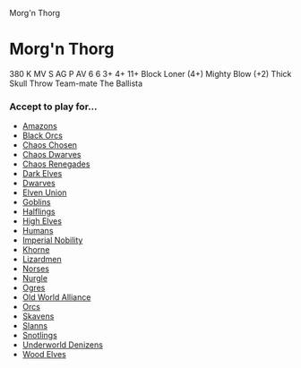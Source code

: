﻿
Morg'n Thorg

# Morg'n Thorg

380 K
MV
S
AG
P
AV
6
6
3+
4+
11+
Block
Loner (4+)
Mighty Blow (+2)
Thick Skull
Throw Team-mate
The Ballista

### Accept to play for...
* [Amazons](../teams/Amazons.md)
* [Black Orcs](../teams/Black_Orcs.md)
* [Chaos Chosen](../teams/Chaos_Chosen.md)
* [Chaos Dwarves](../teams/Chaos_Dwarves.md)
* [Chaos Renegades](../teams/Chaos_Renegades.md)
* [Dark Elves](../teams/Dark_Elves.md)
* [Dwarves](../teams/Dwarves.md)
* [Elven Union](../teams/Elven_Union.md)
* [Goblins](../teams/Goblins.md)
* [Halflings](../teams/Halflings.md)
* [High Elves](../teams/High_Elves.md)
* [Humans](../teams/Humans.md)
* [Imperial Nobility](../teams/Imperial_Nobility.md)
* [Khorne](../teams/Khorne.md)
* [Lizardmen](../teams/Lizardmen.md)
* [Norses](../teams/Norses.md)
* [Nurgle](../teams/Nurgle.md)
* [Ogres](../teams/Ogres.md)
* [Old World Alliance](../teams/Old_World_Alliance.md)
* [Orcs](../teams/Orcs.md)
* [Skavens](../teams/Skavens.md)
* [Slanns](../teams/Slanns.md)
* [Snotlings](../teams/Snotlings.md)
* [Underworld Denizens](../teams/Underworld_Denizens.md)
* [Wood Elves](../teams/Wood_Elves.md)